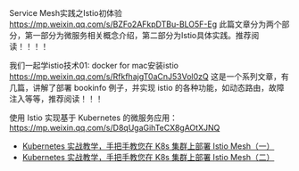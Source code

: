 Service Mesh实践之Istio初体验
https://mp.weixin.qq.com/s/BZFo2AFkpDTBu-BLO5F-Eg
此篇文章分为两个部分，第一部分为微服务相关概念介绍，第二部分为Istio具体实践。推荐阅读！！！！


我们一起学istio技术01: docker for mac安装istio https://mp.weixin.qq.com/s/RfkfhajgT0aCnJ53Vol0zQ
这是一个系列文章，有几篇，讲解了部署 bookinfo 例子，并实现 istio 的各种功能，如动态路由，故障注入等等，推荐阅读！！！


使用 Istio 实现基于 Kubernetes 的微服务应用：https://mp.weixin.qq.com/s/D8qUgaGihTeCX8gAOtXJNQ


* [Kubernetes 实战教学，手把手教您在 K8s 集群上部署 Istio Mesh（一）](https://mp.weixin.qq.com/s/jX_OEylXumTeVKoaGnpKYw)
* [Kubernetes 实战教学，手把手教您在 K8s 集群上部署 Istio Mesh（二）](https://mp.weixin.qq.com/s/aph9_loXHkK1vBP2842zzg)
